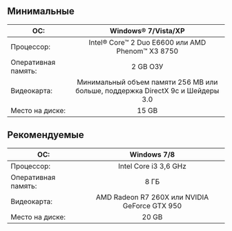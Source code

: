 ## Минимальные
 |ОС: | Windows® 7/Vista/XP
 | ------------- |:------------------:
 |Процессор: | Intel® Core™ 2 Duo E6600 или AMD Phenom™ X3 8750
 |Оперативная память: | 2 GB ОЗУ
 |Видеокарта: | Минимальный объем памяти 256 MB или больше, поддержка DirectX 9с и Шейдеры 3.0
 |Место на диске: | 15 GB
## Рекомендуемые
 | ОС: | Windows 7/8
 | ------------- |:------------------:
 |Процессор: | Intel Core i3 3,6 GHz
 |Оперативная память: | 8 ГБ
 |Видеокарта: | AMD Radeon R7 260X или NVIDIA GeForce GTX 950
 |Место на диске: | 20 GB
    
